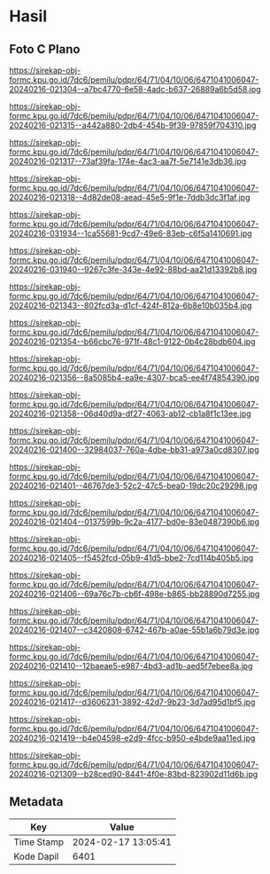 # Hasil

## Foto C Plano

https://sirekap-obj-formc.kpu.go.id/7dc6/pemilu/pdpr/64/71/04/10/06/6471041006047-20240216-021304--a7bc4770-6e58-4adc-b637-26889a6b5d58.jpg

https://sirekap-obj-formc.kpu.go.id/7dc6/pemilu/pdpr/64/71/04/10/06/6471041006047-20240216-021315--a442a880-2db4-454b-9f39-97859f704310.jpg

https://sirekap-obj-formc.kpu.go.id/7dc6/pemilu/pdpr/64/71/04/10/06/6471041006047-20240216-021317--73af39fa-174e-4ac3-aa7f-5e7141e3db36.jpg

https://sirekap-obj-formc.kpu.go.id/7dc6/pemilu/pdpr/64/71/04/10/06/6471041006047-20240216-021318--4d82de08-aead-45e5-9f1e-7ddb3dc3f1af.jpg

https://sirekap-obj-formc.kpu.go.id/7dc6/pemilu/pdpr/64/71/04/10/06/6471041006047-20240216-031934--1ca55681-9cd7-49e6-83eb-c6f5a1410691.jpg

https://sirekap-obj-formc.kpu.go.id/7dc6/pemilu/pdpr/64/71/04/10/06/6471041006047-20240216-031940--9267c3fe-343e-4e92-88bd-aa21d13392b8.jpg

https://sirekap-obj-formc.kpu.go.id/7dc6/pemilu/pdpr/64/71/04/10/06/6471041006047-20240216-021343--802fcd3a-d1cf-424f-812a-6b8e10b035b4.jpg

https://sirekap-obj-formc.kpu.go.id/7dc6/pemilu/pdpr/64/71/04/10/06/6471041006047-20240216-021354--b66cbc76-971f-48c1-9122-0b4c28bdb604.jpg

https://sirekap-obj-formc.kpu.go.id/7dc6/pemilu/pdpr/64/71/04/10/06/6471041006047-20240216-021356--8a5085b4-ea9e-4307-bca5-ee4f74854390.jpg

https://sirekap-obj-formc.kpu.go.id/7dc6/pemilu/pdpr/64/71/04/10/06/6471041006047-20240216-021358--06d40d9a-df27-4063-ab12-cb1a8f1c13ee.jpg

https://sirekap-obj-formc.kpu.go.id/7dc6/pemilu/pdpr/64/71/04/10/06/6471041006047-20240216-021400--32984037-760a-4dbe-bb31-a973a0cd8307.jpg

https://sirekap-obj-formc.kpu.go.id/7dc6/pemilu/pdpr/64/71/04/10/06/6471041006047-20240216-021401--46767de3-52c2-47c5-bea0-19dc20c29298.jpg

https://sirekap-obj-formc.kpu.go.id/7dc6/pemilu/pdpr/64/71/04/10/06/6471041006047-20240216-021404--0137599b-9c2a-4177-bd0e-83e0487390b6.jpg

https://sirekap-obj-formc.kpu.go.id/7dc6/pemilu/pdpr/64/71/04/10/06/6471041006047-20240216-021405--f5452fcd-05b9-41d5-bbe2-7cd114b405b5.jpg

https://sirekap-obj-formc.kpu.go.id/7dc6/pemilu/pdpr/64/71/04/10/06/6471041006047-20240216-021406--69a76c7b-cb6f-498e-b865-bb28890d7255.jpg

https://sirekap-obj-formc.kpu.go.id/7dc6/pemilu/pdpr/64/71/04/10/06/6471041006047-20240216-021407--c3420808-6742-467b-a0ae-55b1a6b79d3e.jpg

https://sirekap-obj-formc.kpu.go.id/7dc6/pemilu/pdpr/64/71/04/10/06/6471041006047-20240216-021410--12baeae5-e987-4bd3-ad1b-aed5f7ebee8a.jpg

https://sirekap-obj-formc.kpu.go.id/7dc6/pemilu/pdpr/64/71/04/10/06/6471041006047-20240216-021417--d3606231-3892-42d7-9b23-3d7ad95d1bf5.jpg

https://sirekap-obj-formc.kpu.go.id/7dc6/pemilu/pdpr/64/71/04/10/06/6471041006047-20240216-021419--b4e04598-e2d9-4fcc-b950-e4bde9aa11ed.jpg

https://sirekap-obj-formc.kpu.go.id/7dc6/pemilu/pdpr/64/71/04/10/06/6471041006047-20240216-021309--b28ced90-8441-4f0e-83bd-823902d11d6b.jpg


## Metadata

| Key        | Value               |
| ---------- | ------------------- |
| Time Stamp | 2024-02-17 13:05:41 |
| Kode Dapil | 6401                |



